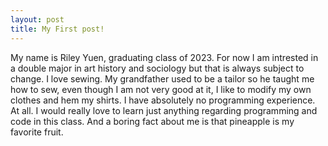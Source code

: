 ```yaml
---
layout: post
title: My First post! 
---
```


My name is Riley Yuen, graduating class of 2023. For now I am intrested in a double major in art history and sociology but that is always subject to change. I love sewing. My grandfather used to be a tailor so he taught me how to sew, even though I am not very good at it, I like to modify my own clothes and hem my shirts. I have absolutely no programming experience. At all. I would really love to learn just anything regarding programming and code in this class. And a boring fact about me is that pineapple is my favorite fruit. 
